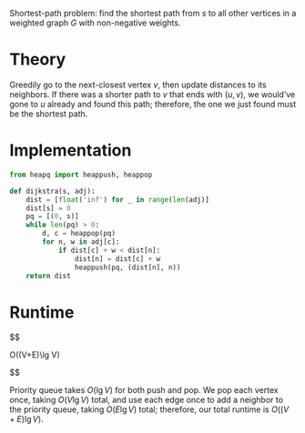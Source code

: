 

Shortest-path problem: find the shortest path from $s$ to all other vertices in a weighted graph $G$ with non-negative weights.

# Theory
Greedily go to the next-closest vertex $v$, then update distances to its neighbors. If there was a shorter path to $v$ that ends with $(u, v)$, we would’ve gone to $u$ already and found this path; therefore, the one we just found must be the shortest path.

# Implementation
```python
from heapq import heappush, heappop

def dijkstra(s, adj):
	dist = [float('inf') for _ in range(len(adj)]
	dist[s] = 0
	pq = [(0, s)]
	while len(pq) > 0:
		d, c = heappop(pq)
		for n, w in adj[c]:
			if dist[c] + w < dist[n]:
				dist[n] = dist[c] + w
				heappush(pq, (dist[n], n))
	return dist
```

# Runtime

$$

 O((V+E)\lg V) 

$$

Priority queue takes $O(\lg V)$ for both push and pop. We pop each vertex once, taking $O(V\lg V)$ total, and use each edge once to add a neighbor to the priority queue, taking $O(E \lg V)$ total; therefore, our total runtime is $O((V+E)\lg V)$.


